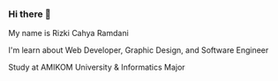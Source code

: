 ### Hi there 👋

My name is Rizki Cahya Ramdani

I'm learn about Web Developer, Graphic Design, and Software Engineer

Study at AMIKOM University & Informatics Major
